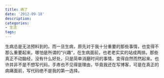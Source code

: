 ```yaml
---
title: 病了
date: '2012-09-18'
description:
categories:
- 生活
tags:
---
```


生病总是无法预料到的。而一旦生病，原先对于我十分重要的那些事情，也变得不那么重要起来。哪怕是所谓的“兴趣”，在生病面前，也老老实实的站成两排。那些真正不动脑经，没有什么好处，只是简单消磨时间的事情，变得自然而然起来。也许并非不是不想写代码，手疼也不见得是理由，毕竟我还在写博客，可是在真正的病痛面前，写代码绝不是我的第一选择。
